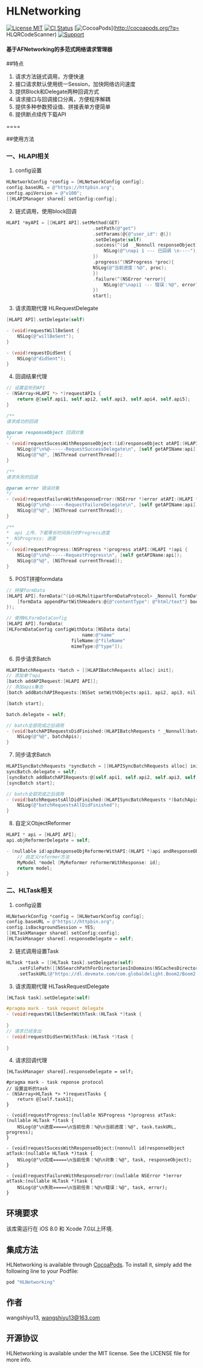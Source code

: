 # HLNetworking
[![License MIT](https://img.shields.io/badge/license-MIT-green.svg?style=flat)](https://github.com/wangshiyu13/HLQRCodeScanner/blob/master/LICENSE)
[![CI Status](https://img.shields.io/badge/build-1.0.4-brightgreen.svg)](https://travis-ci.org/wangshiyu13/HLQRCodeScanner)
[![CocoaPods](https://img.shields.io/badge/platform-iOS-lightgrey.svg)](http://cocoapods.org/?q= HLQRCodeScanner)
[![Support](https://img.shields.io/badge/support-iOS%208%2B-blue.svg)](https://www.apple.com/nl/ios/)
#### 基于AFNetworking的多范式网络请求管理器
##特点
1. 请求方法链式调用，方便快速
2. 接口请求默认使用统一Session，加快网络访问速度
3. 提供Block和Delegate两种回调方式
4. 请求接口与回调接口分离，方便程序解耦
5. 提供多种参数预设值、拼接表单方便简单
6. 提供断点续传下载API

====

##使用方法

### 一、HLAPI相关

1) config设置

```objective-c
HLNetworkConfig *config = [HLNetworkConfig config];
config.baseURL = @"https://httpbin.org";
config.apiVersion = @"v100";
[[HLAPIManager shared] setConfig:config];
```

2) 链式调用，使用block回调

```objective-c
HLAPI *myAPI = [[HLAPI API].setMethod(GET)
    							.setPath(@"get")
    							.setParams(@{@"user_id": @1})
    							.setDelegate(self)
    							.success(^(id  _Nonnull responseObject) {
        							NSLog(@"\napi 1 --- 已回调 \n----");
    							})
    							.progress(^(NSProgress *proc){
        						NSLog(@"当前进度：%@", proc);
    							})
    							.failure(^(NSError *error){
        							NSLog(@"\napi1 --- 错误：%@", error);
    							})
                				start];
```

3) 请求周期代理 HLRequestDelegate

```objective-c
[HLAPI API].setDelegate(self)

- (void)requestWillBeSent {
    NSLog(@"willBeSent");
}

- (void)requestDidSent {
    NSLog(@"didSent");
}
```

4) 回调结果代理

```objective-c
// 设置监听的API
- (NSArray<HLAPI *> *)requestAPIs {
    return @[self.api1, self.api2, self.api3, self.api4, self.api5];
}

/**
请求成功的回调

@param responseObject 回调对象
*/
- (void)requestSucessWithResponseObject:(id)responseObject atAPI:(HLAPI *)api {
    NSLog(@"\n%@------RequestSuccessDelegate\n", [self getAPIName:api]);
    NSLog(@"%@", [NSThread currentThread]);
}

/**
请求失败的回调

@param error 错误对象
*/
- (void)requestFailureWithResponseError:(NSError *)error atAPI:(HLAPI *)api {
    NSLog(@"\n%@------RequestFailureDelegate\n", [self getAPIName:api]);
    NSLog(@"%@", [NSThread currentThread]);
}

/**
*  api 上传、下载等长时间执行的Progress进度
*  NSProgress: 进度
*/
- (void)requestProgress:(NSProgress *)progress atAPI:(HLAPI *)api {
    NSLog(@"\n%@------RequestProgress\n", [self getAPIName:api]);
    NSLog(@"%@", [NSThread currentThread]);
}
```

5) POST拼接formdata

```objective-c
// 拼接formData
[HLAPI API].formData(^(id<HLMultipartFormDataProtocol> _Nonnull formData) {
    [formData appendPartWithHeaders:@{@"contentType": @"html/text"} body:[NSData data]];
});

// 使用HLFormDataConfig
[HLAPI API].formData(
[HLFormDataConfig configWithData:[NSData data]
                            name:@"name"
                        fileName:@"fileName"
                        mimeType:@"type"]);
```

6) 异步请求Batch

```objective-c
HLAPIBatchRequests *batch = [[HLAPIBatchRequests alloc] init];
// 添加单个api
[batch addAPIRequest:[HLAPI API]];
// 添加apis集合
[batch addBatchAPIRequests:[NSSet setWithObjects:api1, api2, api3, nil]];

[batch start];

batch.delegate = self;

// batch全部完成之后调用 
- (void)batchAPIRequestsDidFinished:(HLAPIBatchRequests * _Nonnull)batchApis {
    NSLog(@"%@", batchApis);
}
```

7) 同步请求Batch

```objective-c
HLAPISyncBatchRequests *syncBatch = [[HLAPISyncBatchRequests alloc] init];
syncBatch.delegate = self;
[syncBatch addBatchAPIRequests:@[self.api1, self.api2, self.api3, self.api4, self.api5]];
[syncBatch start];

// batch全部完成之后调用 
- (void)batchRequestsAllDidFinished:(HLAPISyncBatchRequests *)batchApis {
    NSLog(@"batchRequestsAllDidFinished");
}
```

8) 自定义ObjectReformer

```objective-c
HLAPI * api = [HLAPI API];
api.objReformerDelegate = self;

- (nullable id)apiResponseObjReformerWithAPI:(HLAPI *)api andResponseObject:(id)responseObject andError:(NSError * _Nullable)error {
    // 自定义reformer方法
    MyModel *model [MyReformer reformerWithResponse: id];
    return model;
}
```

### 二、HLTask相关

1) config设置

```objective-c
HLNetworkConfig *config = [HLNetworkConfig config];
config.baseURL = @"https://httpbin.org";
config.isBackgroundSession = YES;
[[HLTaskManager shared] setConfig:config];
[HLTaskManager shared].responseDelegate = self;
```

2) 链式调用设置Task

```objective-c
HLTask *task = [[HLTask task].setDelegate(self)
    .setFilePath([[NSSearchPathForDirectoriesInDomains(NSCachesDirectory, NSUserDomainMask, YES) lastObject] stringByAppendingPathComponent:@"Boom2.dmg"])
    .setTaskURL(@"https://dl.devmate.com/com.globaldelight.Boom2/Boom2.dmg") start];
```

3) 请求周期代理 HLTaskRequestDelegate

```objective-c
[HLTask task].setDelegate(self)

#pragma mark - task request delegate
- (void)requestWillBeSentWithTask:(HLTask *)task {
    
}
// 请求已经发出
- (void)requestDidSentWithTask:(HLTask *)task {
    
}
```

4) 请求回调代理

```
[HLTaskManager shared].responseDelegate = self;

#pragma mark - task reponse protocol
// 设置监听的task
- (NSArray<HLTask *> *)requestTasks {
    return @[self.task1];
}

- (void)requestProgress:(nullable NSProgress *)progress atTask:(nullable HLTask *)task {
    NSLog(@"\n进度=====\n当前任务：%@\n当前进度：%@", task.taskURL, progress);
}

- (void)requestSucessWithResponseObject:(nonnull id)responseObject atTask:(nullable HLTask *)task {
    NSLog(@"\n完成=====\n当前任务：%@\n对象：%@", task, responseObject);
}

- (void)requestFailureWithResponseError:(nullable NSError *)error atTask:(nullable HLTask *)task {
    NSLog(@"\n失败=====\n当前任务：%@\n错误：%@", task, error);
}
```

## 环境要求

该库需运行在 iOS 8.0 和 Xcode 7.0以上环境.

## 集成方法

HLNetworking is available through [CocoaPods](http://cocoapods.org). To install
it, simply add the following line to your Podfile:

```ruby
pod "HLNetworking"
```

## 作者

wangshiyu13, wangshiyu13@163.com

## 开源协议

HLNetworking is available under the MIT license. See the LICENSE file for more info.
